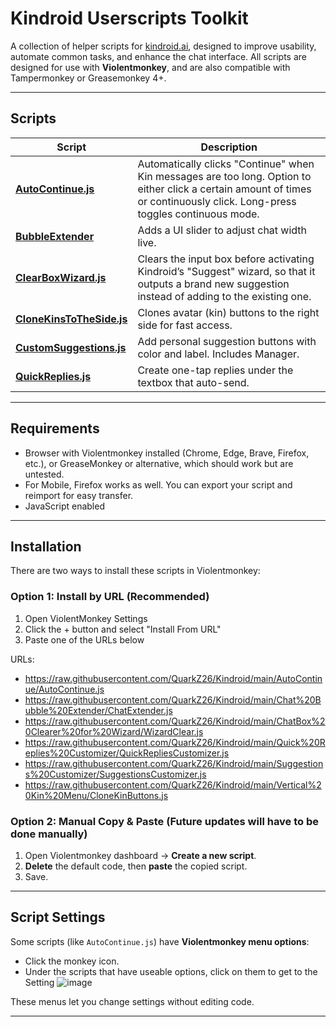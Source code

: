 # Kindroid Userscripts Toolkit

A collection of helper scripts for [kindroid.ai](https://kindroid.ai), designed to improve usability, automate common tasks, and enhance the chat interface. All scripts are designed for use with **Violentmonkey**, and are also compatible with Tampermonkey or Greasemonkey 4+.

---

## Scripts

| Script                   | Description |
|--------------------------|-------------|
| [**AutoContinue.js**](https://github.com/QuarkZ26/Kindroid/tree/main/AutoContinue)      | Automatically clicks "Continue" when Kin messages are too long. Option to either click a certain amount of times or continuously click. Long-press toggles continuous mode. |
| [**BubbleExtender**](https://github.com/QuarkZ26/Kindroid/tree/main/Chat%20Bubble%20Extender)       | Adds a UI slider to adjust chat width live. |
| [**ClearBoxWizard.js**](https://github.com/QuarkZ26/Kindroid/tree/main/ChatBox%20Clearer%20for%20Wizard) | Clears the input box before activating Kindroid’s "Suggest" wizard, so that it outputs a brand new suggestion instead of adding to the existing one. |
| [**CloneKinsToTheSide.js**](https://github.com/QuarkZ26/Kindroid/tree/main/Vertical%20Kin%20Menu) | Clones avatar (kin) buttons to the right side for fast access. |
| [**CustomSuggestions.js**](https://github.com/QuarkZ26/Kindroid/tree/main/Suggestions%20Customizer) | Add personal suggestion buttons with color and label. Includes Manager. |
| [**QuickReplies.js**](https://github.com/QuarkZ26/Kindroid/tree/main/Quick%20Replies%20Customizer)      | Create one-tap replies under the textbox that auto-send. |

---

## Requirements

- Browser with Violentmonkey installed (Chrome, Edge, Brave, Firefox, etc.), or GreaseMonkey or alternative, which should work but are untested.
- For Mobile, Firefox works as well. You can export your script and reimport for easy transfer.
- JavaScript enabled

---

## Installation

There are two ways to install these scripts in Violentmonkey:

### Option 1: Install by URL (Recommended)

1. Open ViolentMonkey Settings
2. Click the + button and select "Install From URL"
3. Paste one of the URLs below

URLs:

- https://raw.githubusercontent.com/QuarkZ26/Kindroid/main/AutoContinue/AutoContinue.js  
- https://raw.githubusercontent.com/QuarkZ26/Kindroid/main/Chat%20Bubble%20Extender/ChatExtender.js  
- https://raw.githubusercontent.com/QuarkZ26/Kindroid/main/ChatBox%20Clearer%20for%20Wizard/WizardClear.js  
- https://raw.githubusercontent.com/QuarkZ26/Kindroid/main/Quick%20Replies%20Customizer/QuickRepliesCustomizer.js  
- https://raw.githubusercontent.com/QuarkZ26/Kindroid/main/Suggestions%20Customizer/SuggestionsCustomizer.js  
- https://raw.githubusercontent.com/QuarkZ26/Kindroid/main/Vertical%20Kin%20Menu/CloneKinButtons.js  



### Option 2: Manual Copy & Paste (Future updates will have to be done manually)

1. Open Violentmonkey dashboard → **Create a new script**.
2. **Delete** the default code, then **paste** the copied script.
3. Save.

---

## Script Settings

Some scripts (like `AutoContinue.js`) have **Violentmonkey menu options**:

- Click the monkey icon.
- Under the scripts that have useable options, click on them to get to the Setting
![image](https://github.com/user-attachments/assets/33672f95-f3da-4d38-91f7-e144987dac90)

These menus let you change settings without editing code.

---

